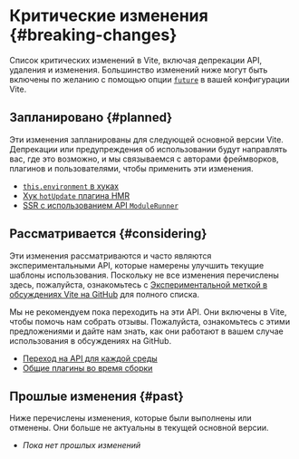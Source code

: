 # Критические изменения {#breaking-changes}

Список критических изменений в Vite, включая депрекации API, удаления и изменения. Большинство изменений ниже могут быть включены по желанию с помощью опции [`future`](/config/shared-options.html#future) в вашей конфигурации Vite.

## Запланировано {#planned}

Эти изменения запланированы для следующей основной версии Vite. Депрекации или предупреждения об использовании будут направлять вас, где это возможно, и мы связываемся с авторами фреймворков, плагинов и пользователями, чтобы применить эти изменения.

- [`this.environment` в хуках](/changes/this-environment-in-hooks)
- [Хук `hotUpdate` плагина HMR](/changes/hotupdate-hook)
- [SSR с использованием API `ModuleRunner`](/changes/ssr-using-modulerunner)

## Рассматривается {#considering}

Эти изменения рассматриваются и часто являются экспериментальными API, которые намерены улучшить текущие шаблоны использования. Поскольку не все изменения перечислены здесь, пожалуйста, ознакомьтесь с [Экспериментальной меткой в обсуждениях Vite на GitHub](https://github.com/vitejs/vite/discussions/categories/feedback?discussions_q=label%3Aexperimental+category%3AFeedback) для полного списка.

Мы не рекомендуем пока переходить на эти API. Они включены в Vite, чтобы помочь нам собрать отзывы. Пожалуйста, ознакомьтесь с этими предложениями и дайте нам знать, как они работают в вашем случае использования в обсуждениях на GitHub.

- [Переход на API для каждой среды](/changes/per-environment-apis)
- [Общие плагины во время сборки](/changes/shared-plugins-during-build)

## Прошлые изменения {#past}

Ниже перечислены изменения, которые были выполнены или отменены. Они больше не актуальны в текущей основной версии.

- _Пока нет прошлых изменений_
